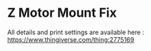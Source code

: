 # Z Motor Mount Fix

All details and print settings are available here : https://www.thingiverse.com/thing:2775169